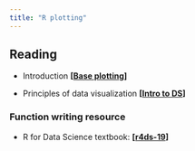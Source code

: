 ```yaml
---
title: "R plotting"
---
```



## Reading

- Introduction **[[Base plotting](https://bookdown.org/rdpeng/exdata/the-base-plotting-system-1.html)]**


- Principles of data visualization **[[Intro to DS](https://rafalab.github.io/dsbook/data-visualization-principles.html)]**


### Function writing resource 

- R for Data Science textbook: **[[r4ds-19](http://r4ds.had.co.nz/functions.html)]**
